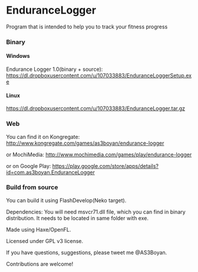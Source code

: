 EnduranceLogger
===============

Program that is intended to help you to track your fitness progress


### Binary

#### Windows

Endurance Logger 1.0(binary + source):
https://dl.dropboxusercontent.com/u/107033883/EnduranceLoggerSetup.exe

#### Linux

https://dl.dropboxusercontent.com/u/107033883/EnduranceLogger.tar.gz


### Web

You can find it on Kongregate:
http://www.kongregate.com/games/as3boyan/endurance-logger

or MochiMedia:
http://www.mochimedia.com/games/play/endurance-logger

or on Google Play:
https://play.google.com/store/apps/details?id=com.as3boyan.EnduranceLogger

### Build from source

You can build it using FlashDevelop(Neko target).

Dependencies:
You will need msvcr71.dll file, which you can find in binary distribution. It needs to be located in same folder with exe.

Made using Haxe/OpenFL.

Licensed under GPL v3 license.

If you have questions, suggestions, please tweet me @AS3Boyan.

Contributions are welcome!
